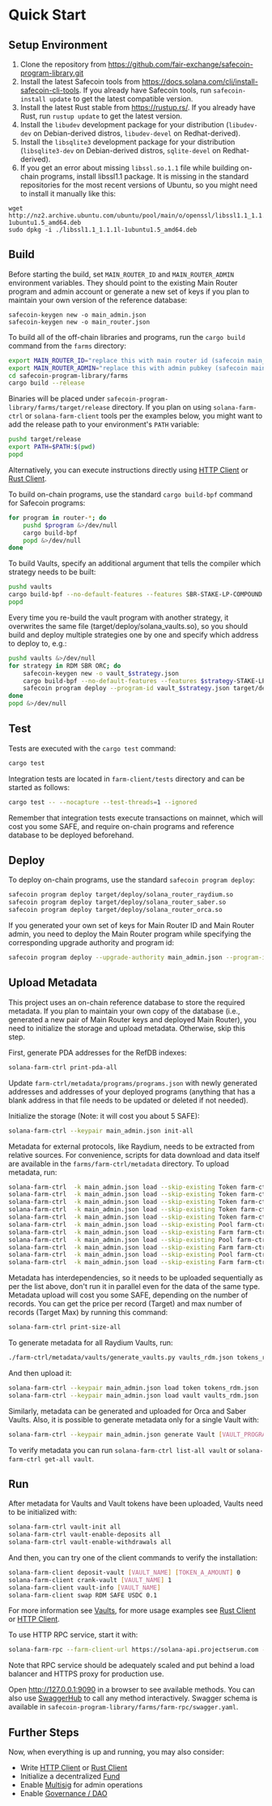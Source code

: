 # Quick Start

## Setup Environment

1. Clone the repository from https://github.com/fair-exchange/safecoin-program-library.git
2. Install the latest Safecoin tools from https://docs.solana.com/cli/install-safecoin-cli-tools. If you already have Safecoin tools, run `safecoin-install update` to get the latest compatible version.
3. Install the latest Rust stable from https://rustup.rs/. If you already have Rust, run `rustup update` to get the latest version.
4. Install the `libudev` development package for your distribution (`libudev-dev` on Debian-derived distros, `libudev-devel` on Redhat-derived).
5. Install the `libsqlite3` development package for your distribution (`libsqlite3-dev` on Debian-derived distros, `sqlite-devel` on Redhat-derived).
6. If you get an error about missing `libssl.so.1.1` file while building on-chain programs, install libssl1.1 package. It is missing in the standard repositories for the most recent versions of Ubuntu, so you might need to install it manually like this:

```
wget http://nz2.archive.ubuntu.com/ubuntu/pool/main/o/openssl/libssl1.1_1.1.1l-1ubuntu1.5_amd64.deb
sudo dpkg -i ./libssl1.1_1.1.1l-1ubuntu1.5_amd64.deb
```

## Build

Before starting the build, set `MAIN_ROUTER_ID` and `MAIN_ROUTER_ADMIN` environment variables. They should point to the existing Main Router program and admin account or generate a new set of keys if you plan to maintain your own version of the reference database:

```
safecoin-keygen new -o main_admin.json
safecoin-keygen new -o main_router.json
```

To build all of the off-chain libraries and programs, run the `cargo build` command from the `farms` directory:

```sh
export MAIN_ROUTER_ID="replace this with main router id (safecoin main_router.json address)"
export MAIN_ROUTER_ADMIN="replace this with admin pubkey (safecoin main_admin.json address)"
cd safecoin-program-library/farms
cargo build --release
```

Binaries will be placed under `safecoin-program-library/farms/target/release` directory. If you plan on using `solana-farm-ctrl` or `solana-farm-client` tools per the examples below, you might want to add the release path to your environment's `PATH` variable:

```sh
pushd target/release
export PATH=$PATH:$(pwd)
popd
```

Alternatively, you can execute instructions directly using [HTTP Client](https://github.com/fair-exchange/safecoin-program-library/blob/master/farms/docs/http_client.md) or [Rust Client](https://github.com/fair-exchange/safecoin-program-library/blob/master/farms/docs/rust_client.md).

To build on-chain programs, use the standard `cargo build-bpf` command for Safecoin programs:

```sh
for program in router-*; do
    pushd $program &>/dev/null
    cargo build-bpf
    popd &>/dev/null
done
```

To build Vaults, specify an additional argument that tells the compiler which strategy needs to be built:

```sh
pushd vaults
cargo build-bpf --no-default-features --features SBR-STAKE-LP-COMPOUND
popd
```

Every time you re-build the vault program with another strategy, it overwrites the same file (target/deploy/solana_vaults.so), so you should build and deploy multiple strategies one by one and specify which address to deploy to, e.g.:

```sh
pushd vaults &>/dev/null
for strategy in RDM SBR ORC; do
    safecoin-keygen new -o vault_$strategy.json
    cargo build-bpf --no-default-features --features $strategy-STAKE-LP-COMPOUND
    safecoin program deploy --program-id vault_$strategy.json target/deploy/solana_vaults.so
done
popd &>/dev/null
```

## Test

Tests are executed with the `cargo test` command:

```sh
cargo test
```

Integration tests are located in `farm-client/tests` directory and can be started as follows:

```sh
cargo test -- --nocapture --test-threads=1 --ignored
```

Remember that integration tests execute transactions on mainnet, which will cost you some SAFE, and require on-chain programs and reference database to be deployed beforehand.

## Deploy

To deploy on-chain programs, use the standard `safecoin program deploy`:

```sh
safecoin program deploy target/deploy/solana_router_raydium.so
safecoin program deploy target/deploy/solana_router_saber.so
safecoin program deploy target/deploy/solana_router_orca.so
```

If you generated your own set of keys for Main Router ID and Main Router admin, you need to deploy the Main Router program while specifying the corresponding upgrade authority and program id:

```sh
safecoin program deploy --upgrade-authority main_admin.json --program-id main_router.json target/deploy/solana_router_main.so
```

## Upload Metadata

This project uses an on-chain reference database to store the required metadata. If you plan to maintain your own copy of the database (i.e., generated a new pair of Main Router keys and deployed Main Router), you need to initialize the storage and upload metadata. Otherwise, skip this step.

First, generate PDA addresses for the RefDB indexes:

```sh
solana-farm-ctrl print-pda-all
```

Update `farm-ctrl/metadata/programs/programs.json` with newly generated addresses and addresses of your deployed programs (anything that has a blank address in that file needs to be updated or deleted if not needed).

Initialize the storage (Note: it will cost you about 5 SAFE):

```sh
solana-farm-ctrl --keypair main_admin.json init-all
```

Metadata for external protocols, like Raydium, needs to be extracted from relative sources. For convenience, scripts for data download and data itself are available in the `farms/farm-ctrl/metadata` directory.
To upload metadata, run:

```sh
solana-farm-ctrl  -k main_admin.json load --skip-existing Token farm-ctrl/metadata/tokens/safecoin_token_list/filtered_tokens.json
solana-farm-ctrl  -k main_admin.json load --skip-existing Token farm-ctrl/metadata/pools/raydium/pools.json
solana-farm-ctrl  -k main_admin.json load --skip-existing Token farm-ctrl/metadata/pools/saber/pools.json
solana-farm-ctrl  -k main_admin.json load --skip-existing Token farm-ctrl/metadata/pools/orca/pools.json
solana-farm-ctrl  -k main_admin.json load --skip-existing Token farm-ctrl/metadata/farms/orca/farms.json
solana-farm-ctrl  -k main_admin.json load --skip-existing Pool farm-ctrl/metadata/pools/raydium/pools.json
solana-farm-ctrl  -k main_admin.json load --skip-existing Farm farm-ctrl/metadata/farms/raydium/farms.json
solana-farm-ctrl  -k main_admin.json load --skip-existing Pool farm-ctrl/metadata/pools/saber/pools_and_farms.json
solana-farm-ctrl  -k main_admin.json load --skip-existing Farm farm-ctrl/metadata/farms/saber/pools_and_farms.json
solana-farm-ctrl  -k main_admin.json load --skip-existing Pool farm-ctrl/metadata/pools/orca/pools.json
solana-farm-ctrl  -k main_admin.json load --skip-existing Farm farm-ctrl/metadata/farms/orca/farms.json
```

Metadata has interdependencies, so it needs to be uploaded sequentially as per the list above, don't run it in parallel even for the data of the same type. Metadata upload will cost you some SAFE, depending on the number of records. You can get the price per record (Target) and max number of records (Target Max) by running this command:

```sh
solana-farm-ctrl print-size-all
```

To generate metadata for all Raydium Vaults, run:

```sh
./farm-ctrl/metadata/vaults/generate_vaults.py vaults_rdm.json tokens_rdm.json [VAULT_PROG_ID] RDM
```

And then upload it:

```sh
solana-farm-ctrl --keypair main_admin.json load token tokens_rdm.json
solana-farm-ctrl --keypair main_admin.json load vault vaults_rdm.json
```

Similarly, metadata can be generated and uploaded for Orca and Saber Vaults. Also, it is possible to generate metadata only for a single Vault with:

```sh
solana-farm-ctrl --keypair main_admin.json generate Vault [VAULT_PROGRAM_ADDRESS] [VAULT_NAME] [VAULT_TOKEN_NAME]
```

To verify metadata you can run `solana-farm-ctrl list-all vault` or `solana-farm-ctrl get-all vault`.

## Run

After metadata for Vaults and Vault tokens have been uploaded, Vaults need to be initialized with:

```sh
solana-farm-ctrl vault-init all
solana-farm-ctrl vault-enable-deposits all
solana-farm-ctrl vault-enable-withdrawals all
```

And then, you can try one of the client commands to verify the installation:

```sh
solana-farm-client deposit-vault [VAULT_NAME] [TOKEN_A_AMOUNT] 0
solana-farm-client crank-vault [VAULT_NAME] 1
solana-farm-client vault-info [VAULT_NAME]
solana-farm-client swap RDM SAFE USDC 0.1
```

For more information see [Vaults](https://github.com/fair-exchange/safecoin-program-library/blob/master/farms/docs/vaults.md), for more usage examples see [Rust Client](https://github.com/fair-exchange/safecoin-program-library/blob/master/farms/docs/rust_client.md) or [HTTP Client](https://github.com/fair-exchange/safecoin-program-library/blob/master/farms/docs/http_client.md).

To use HTTP RPC service, start it with:

```sh
solana-farm-rpc --farm-client-url https://solana-api.projectserum.com --http-rpc-url http://0.0.0.0:9090
```

Note that RPC service should be adequately scaled and put behind a load balancer and HTTPS proxy for production use.

Open http://127.0.0.1:9090 in a browser to see available methods. You can also use [SwaggerHub](https://app.swaggerhub.com/apis-docs/ska22/SafecoinFarms/0.1) to call any method interactively. Swagger schema is available in `safecoin-program-library/farms/farm-rpc/swagger.yaml`.

## Further Steps

Now, when everything is up and running, you may also consider:

- Write [HTTP Client](https://github.com/fair-exchange/safecoin-program-library/blob/master/farms/docs/http_client.md) or [Rust Client](https://github.com/fair-exchange/safecoin-program-library/blob/master/farms/docs/rust_client.md)
- Initialize a decentralized [Fund](https://github.com/fair-exchange/safecoin-program-library/blob/master/farms/docs/fund.md)
- Enable [Multisig](https://github.com/fair-exchange/safecoin-program-library/blob/master/farms/docs/multisig.md) for admin operations
- Enable [Governance / DAO](https://github.com/fair-exchange/safecoin-program-library/blob/master/farms/docs/governance.md)
